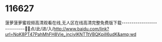 # 116627
菠萝菠萝蜜视频高清观看在线,无人区在线高清完整免费版下载----------------------------🐅🐅点/此/进/入/http://www.baidu.com/link?url=NoK8PT47PahMhFH8Vie_jnciyIKNTTtVBQKpill6udK&amp;wd
